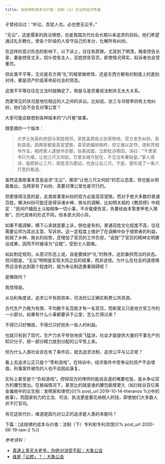 ```yaml
---
title: 谈规律的成本与价值：法制（上）无讼的经济考量
---
```


子曾经曰过：“听讼，吾犹人也。必也使无讼乎。”

“无讼”，这是儒家的政治理想，也是我国古代社会长期以来追求的目标。他们希望通过礼乐教化，使各个阶级的人安守自己的本分，化解所有纠纷。

在这样的意识形态的影响下，以下诉上，往往有原罪。尤其到了明清，晚辈控告长辈，妻妾控告丈夫，奴仆控告主人，百姓控告官员，即使情况得实，起诉者也会受重罚。

但此类不平等，无论是东方用“礼”的框架做修饰，还是东西方都有的制度上的差别对待，都是资产阶级革命前社会的常态。

这类不平等往往在立法时就确定了，倒是与是否重视法制并无太大关系。

而更常见的状况是地位相近的人之间的诉讼。比如说，张三与邻居李四有土地纠纷，他们会不会去对簿公堂？

大家可能会联想到各种版本的“六尺巷”故事。

随意摘抄一个版本：
> 大学士张英的府邸与吴姓相邻。吴姓盖房欲占张家隙地，双方发生纠纷，告到县衙。因两家都是高官望族，县官欲偏袒相府，但又难以定夺，连称凭相爷作主。相府家人遂驰书京都，张英阅罢，立即批诗寄回，诗曰：“千里家书只为墙，让他三尺又何妨。万里长城今犹在，不见当年秦始皇。”家人得诗，旋即拆让三尺，吴姓深为感动，也连让出三尺。于是，便形成了一条六尺宽的巷道。


虽然这类故事本意是追求“无讼”，推崇“让他三尺又何妨”的忍让态度，但也能从侧面看出，当两家有了纠纷，真要对簿公堂也是可行的。

但更值得注意的是，此类故事里纠纷的双方必是高官望族。而对于绝大多数的普通百姓，解决纠纷可能还是得诉诸乡绅、族长的调解。比如明太祖的《教民榜》中规定：“民间户婚田土斗殴相争一切小事，不许辄便告官，务要经由本管里甲老人理断”。历代具体的形式不同，但本质大同小异。



如果不服调解，横下心来就是要上诉，倒也是有的。普通百姓文化程度不高，往往需要讼师为其出主意、写诉状。这一定程度上维护了在调解中处于弱势者的利益，削弱了乡绅、族长的权势，还增加了官员的工作负担，“诋毁”了官员的精神文明建设成果，因而不时被诬为“讼棍”，受到士人鄙夷。

如此制定规则，从意识形态上说，自是要维护“礼”的秩序，达到垂拱而治的状态。但问题是，“无讼”明明是实现大同之后的结果，而非途径。为什么在社会的道德境界远没有达到那个程度时，就为争讼制造重重阻碍呢？

是懒政吗？

我觉得是。

从功利角度说，追求公平有损效率，司法的公正确实耗费公共资源。

古代生产力极为有限，平均数千名百姓才有一名官员，而断案又只是地方官工作的一小部分。如果有什么小事都要诉于公堂，怎么忙得过来？

不得已只好懒政，不得已只好损失一些人的利益。

也就只有到了现代，生产力水平夸张地突飞猛进，社会才能提供大量的不事生产的知识分子，把一部分精力放到分配的公平性上来。

但为什么人类社会会在有了条件后，就去追求法制，追求公平与公正呢？

看上去追求公正只是个“零和游戏”。在辩诉中，经济案件中受争议的资产不会增值，刑事案件被伤的人也不会因此康复。

实际上甚至是个“负和游戏”。控辩双方的律师的能说会道的嘴要吃饭，是从争讼双方的腰包里出。在极端情况下，甚至比的就是谁的腰包能撑更久（如[《硅谷百亿美金骗局中的众生相：发明家和律师》]({% post_url 2019-10-14-theranos %})中的故事）。而国家权力的立法、司法、执法更是要花纳税人的钱，即使她们大多数人并不打官司。

肯花这些代价，难道是因为对公正的追求是人类的本能吗？

下篇：[谈规律的成本与价值：法制（下）专利和专利流氓]({% post_url 2020-06-19-law-2 %})

*参考资料：* 
- [真遇上青天大老爷，你绝对消受不起｜大象公会](https://mp.weixin.qq.com/s/KYS338x01-rIXwgj0vBtUw)
- [谁是「讼棍」？｜大象公会](https://mp.weixin.qq.com/s/WRekmhaV67_tkOv9ZD5keQ)
